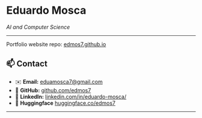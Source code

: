 # Eduardo Mosca
*AI and Computer Science*

---

Portfolio website repo: [edmos7.github.io](https://edmos7.github.io)

## 📫 Contact
- ✉️ **Email:** [eduamosca7@gmail.com](mailto:eduamosca7@gmail.com)  
- 🧱 **GitHub:** [github.com/edmos7](https://github.com/edmos7)  
- 💼 **LinkedIn:** [linkedin.com/in/eduardo-mosca/](https://linkedin.com/in/eduardo-mosca/)  
- 🤗 **Huggingface** [huggingface.co/edmos7](https://huggingface.co/edmos7)

---


